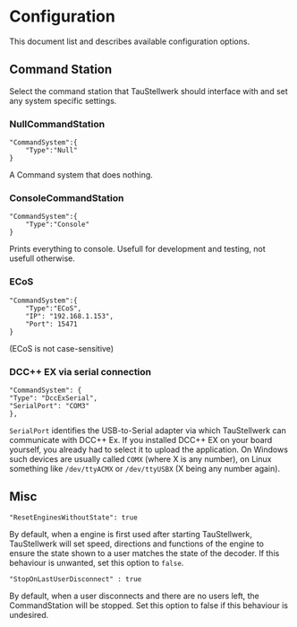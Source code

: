 # Configuration
This document list and describes available configuration options.

## Command Station

Select the command station that TauStellwerk should interface with and set any system specific settings.

### NullCommandStation
```
"CommandSystem":{
    "Type":"Null"
}
```
A Command system that does nothing.

### ConsoleCommandStation
```
"CommandSystem":{
    "Type":"Console"
}
```

Prints everything to console. Usefull for development and testing, not usefull otherwise.

### ECoS
```
"CommandSystem":{
    "Type":"ECoS",
    "IP": "192.168.1.153",
    "Port": 15471
}
```
(ECoS is not case-sensitive)


### DCC++ EX via serial connection

```
"CommandSystem": {
"Type": "DccExSerial",
"SerialPort": "COM3"
},
```

`SerialPort` identifies the USB-to-Serial adapter via which TauStellwerk can communicate 
with DCC++ Ex. If you installed DCC++ EX on your board yourself, you already had to select it to upload
the application.
On Windows such devices are usually called `COMX` (where X is any number), 
on Linux something like `/dev/ttyACMX` or `/dev/ttyUSBX` (X being any number again).

## Misc


```
"ResetEnginesWithoutState": true
```

By default, when a engine is first used after starting TauStellwerk, TauStellwerk will set speed, directions and functions of the engine to ensure the state shown to a user matches the state of the decoder. If this behaviour is unwanted, set this option to `false`.

```
"StopOnLastUserDisconnect" : true
```

By default, when a user disconnects and there are no users left, the CommandStation will be stopped. Set this option to false if this behaviour is undesired.